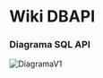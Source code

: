 # Wiki DBAPI #

### Diagrama SQL API ###
![DiagramaV1](https://github.com/EchoVisionTech/DBAPI/assets/119519726/6d761ebc-4e1b-44ef-afc3-84fcf8ad587e)
